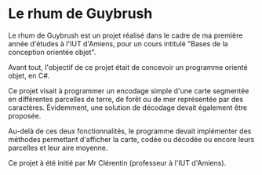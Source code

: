 # Le rhum de Guybrush

Le rhum de Guybrush est un projet réalisé dans le cadre de ma première année d'études à l'IUT d'Amiens, pour un cours intitulé "Bases de la conception orientée objet".

Avant tout, l'objectif de ce projet était de concevoir un programme orienté objet, en C#.

Ce projet visait à programmer un encodage simple d'une carte segmentée en différentes parcelles de terre, de forêt ou de mer représentée par des caractères. Évidemment, une solution de décodage devait également être proposée.

Au-delà de ces deux fonctionnalités, le programme devait implémenter des méthodes permettant d'afficher la carte, codée ou décodée ou encore leurs parcelles et leur aire moyenne.

Ce projet à été initié par Mr Clérentin (professeur à l'IUT d'Amiens).
